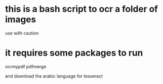# this is a bash script to ocr a folder of images
use with caution
# it requires some packages to run
ocrmypdf
pdfmerge

and download the arabic language for tesseract

